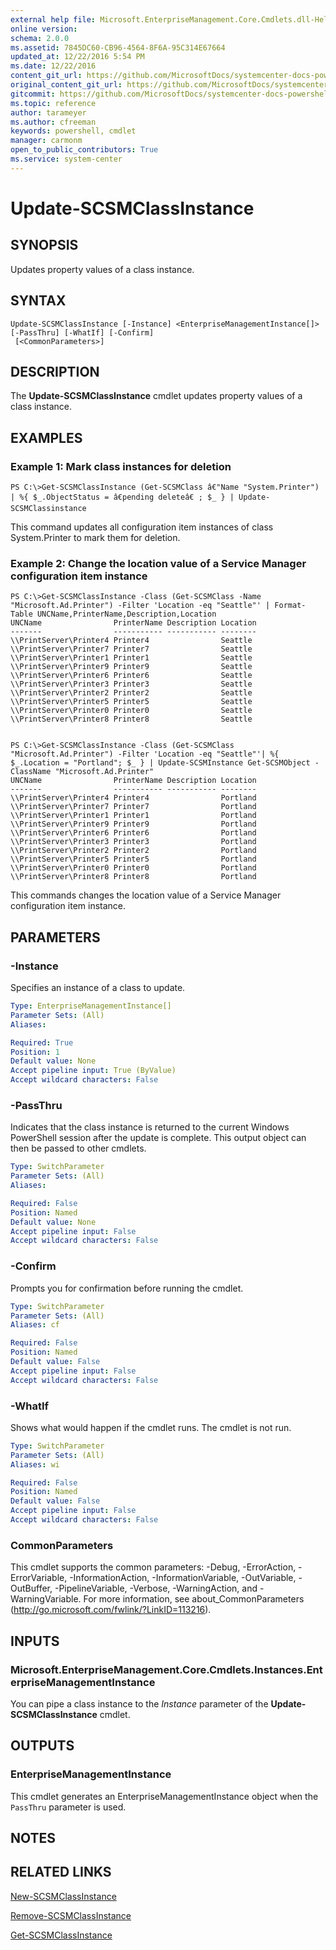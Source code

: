 ```yaml
---
external help file: Microsoft.EnterpriseManagement.Core.Cmdlets.dll-Help.xml
online version: 
schema: 2.0.0
ms.assetid: 7845DC60-CB96-4564-8F6A-95C314E67664
updated_at: 12/22/2016 5:54 PM
ms.date: 12/22/2016
content_git_url: https://github.com/MicrosoftDocs/systemcenter-docs-powershell/blob/live/systemcenter-cmdlets/SystemCenter2016/ServiceManagerCore/vlatest/Update-SCSMClassInstance.md
original_content_git_url: https://github.com/MicrosoftDocs/systemcenter-docs-powershell/blob/live/systemcenter-cmdlets/SystemCenter2016/ServiceManagerCore/vlatest/Update-SCSMClassInstance.md
gitcommit: https://github.com/MicrosoftDocs/systemcenter-docs-powershell/blob/17c3a51bd892aad46c731d9f381f0704b4815004/systemcenter-cmdlets/SystemCenter2016/ServiceManagerCore/vlatest/Update-SCSMClassInstance.md
ms.topic: reference
author: tarameyer
ms.author: cfreeman
keywords: powershell, cmdlet
manager: carmonm
open_to_public_contributors: True
ms.service: system-center
---
```


# Update-SCSMClassInstance

## SYNOPSIS
Updates property values of a class instance.

## SYNTAX

```
Update-SCSMClassInstance [-Instance] <EnterpriseManagementInstance[]> [-PassThru] [-WhatIf] [-Confirm]
 [<CommonParameters>]
```

## DESCRIPTION
The **Update-SCSMClassInstance** cmdlet updates property values of a class instance.

## EXAMPLES

### Example 1: Mark class instances for deletion
```
PS C:\>Get-SCSMClassInstance (Get-SCSMClass â€"Name "System.Printer") | %{ $_.ObjectStatus = â€pending deleteâ€ ; $_ } | Update-SCSMClassinstance
```

This command updates all configuration item instances of class System.Printer to mark them for deletion.

### Example 2: Change the location value of a Service Manager configuration item instance
```
PS C:\>Get-SCSMClassInstance -Class (Get-SCSMClass -Name "Microsoft.Ad.Printer") -Filter 'Location -eq "Seattle"' | Format-Table UNCName,PrinterName,Description,Location
UNCName                PrinterName Description Location
-------                ----------- ----------- --------
\\PrintServer\Printer4 Printer4                Seattle
\\PrintServer\Printer7 Printer7                Seattle
\\PrintServer\Printer1 Printer1                Seattle
\\PrintServer\Printer9 Printer9                Seattle
\\PrintServer\Printer6 Printer6                Seattle
\\PrintServer\Printer3 Printer3                Seattle
\\PrintServer\Printer2 Printer2                Seattle
\\PrintServer\Printer5 Printer5                Seattle
\\PrintServer\Printer0 Printer0                Seattle
\\PrintServer\Printer8 Printer8                Seattle


PS C:\>Get-SCSMClassInstance -Class (Get-SCSMClass "Microsoft.Ad.Printer") -Filter 'Location -eq "Seattle"'| %{ $_.Location = "Portland"; $_ } | Update-SCSMInstance Get-SCSMObject -ClassName "Microsoft.Ad.Printer"
UNCName                PrinterName Description Location
-------                ----------- ----------- --------
\\PrintServer\Printer4 Printer4                Portland
\\PrintServer\Printer7 Printer7                Portland
\\PrintServer\Printer1 Printer1                Portland
\\PrintServer\Printer9 Printer9                Portland
\\PrintServer\Printer6 Printer6                Portland
\\PrintServer\Printer3 Printer3                Portland
\\PrintServer\Printer2 Printer2                Portland
\\PrintServer\Printer5 Printer5                Portland
\\PrintServer\Printer0 Printer0                Portland
\\PrintServer\Printer8 Printer8                Portland
```

This commands changes the location value of a Service Manager configuration item instance.

## PARAMETERS

### -Instance
Specifies an instance of a class to update.

```yaml
Type: EnterpriseManagementInstance[]
Parameter Sets: (All)
Aliases: 

Required: True
Position: 1
Default value: None
Accept pipeline input: True (ByValue)
Accept wildcard characters: False
```

### -PassThru
Indicates that the class instance is returned to the current Windows PowerShell session after the update is complete.
This output object can then be passed to other cmdlets.

```yaml
Type: SwitchParameter
Parameter Sets: (All)
Aliases: 

Required: False
Position: Named
Default value: None
Accept pipeline input: False
Accept wildcard characters: False
```

### -Confirm
Prompts you for confirmation before running the cmdlet.

```yaml
Type: SwitchParameter
Parameter Sets: (All)
Aliases: cf

Required: False
Position: Named
Default value: False
Accept pipeline input: False
Accept wildcard characters: False
```

### -WhatIf
Shows what would happen if the cmdlet runs.
The cmdlet is not run.

```yaml
Type: SwitchParameter
Parameter Sets: (All)
Aliases: wi

Required: False
Position: Named
Default value: False
Accept pipeline input: False
Accept wildcard characters: False
```

### CommonParameters
This cmdlet supports the common parameters: -Debug, -ErrorAction, -ErrorVariable, -InformationAction, -InformationVariable, -OutVariable, -OutBuffer, -PipelineVariable, -Verbose, -WarningAction, and -WarningVariable. For more information, see about_CommonParameters (http://go.microsoft.com/fwlink/?LinkID=113216).

## INPUTS

### Microsoft.EnterpriseManagement.Core.Cmdlets.Instances.EnterpriseManagementInstance
You can pipe a class instance to the *Instance* parameter of the **Update-SCSMClassInstance** cmdlet.

## OUTPUTS

### EnterpriseManagementInstance
This cmdlet generates an EnterpriseManagementInstance object when the `PassThru` parameter is used.

## NOTES

## RELATED LINKS

[New-SCSMClassInstance](xref:SystemCenter2016/ServiceManagerCore/vlatest/New-SCSMClassInstance.md)

[Remove-SCSMClassInstance](xref:SystemCenter2016/ServiceManagerCore/vlatest/Remove-SCSMClassInstance.md)

[Get-SCSMClassInstance](xref:SystemCenter2016/ServiceManagerCore/vlatest/Get-SCSMClassInstance.md)

